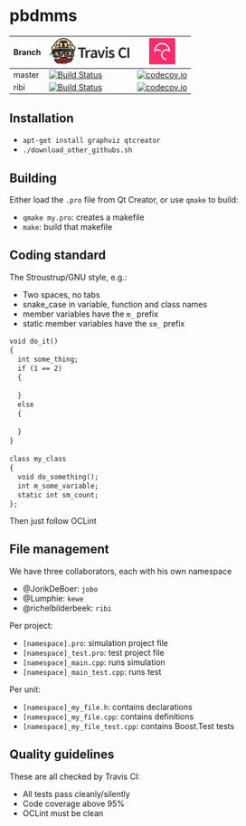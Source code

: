# pbdmms

Branch|[![Travis CI logo](TravisCI.png)](https://travis-ci.org)|[![Codecov logo](Codecov.png)](https://www.codecov.io)
---|---|---
master|[![Build Status](https://travis-ci.org/richelbilderbeek/pbdmms.svg?branch=master)](https://travis-ci.org/richelbilderbeek/pbdmms)|[![codecov.io](https://codecov.io/github/richelbilderbeek/pbdmms/coverage.svg?branch=master)](https://codecov.io/github/richelbilderbeek/pbdmms?branch=master)
ribi|[![Build Status](https://travis-ci.org/richelbilderbeek/pbdmms.svg?branch=ribi)](https://travis-ci.org/richelbilderbeek/pbdmms)|[![codecov.io](https://codecov.io/github/richelbilderbeek/pbdmms/coverage.svg?branch=ribi)](https://codecov.io/github/richelbilderbeek/pbdmms?branch=ribi)

## Installation

 * `apt-get install graphviz qtcreator`
 * `./download_other_githubs.sh`

## Building

Either load the `.pro` file from Qt Creator, or use `qmake` to build:

 * `qmake my.pro`: creates a makefile
 * `make`: build that makefile

## Coding standard

The Stroustrup/GNU style, e.g.:

 * Two spaces, no tabs
 * snake_case in variable, function and class names
 * member variables have the `m_` prefix
 * static member variables have the `sm_` prefix

```
void do_it()
{
  int some_thing;
  if (1 == 2) 
  {

  }
  else
  {

  }
}

class my_class
{
  void do_something();
  int m_some_variable;
  static int sm_count;
};
```
Then just follow OCLint

## File management

We have three collaborators, each with his own namespace
 * @JorikDeBoer: `jobo`
 * @Lumphie: `kewe`
 * @richelbilderbeek: `ribi`

Per project:

 * `[namespace].pro`: simulation project file
 * `[namespace]_test.pro`: test project file
 * `[namespace]_main.cpp`: runs simulation
 * `[namespace]_main_test.cpp`: runs test

Per unit:

 * `[namespace]_my_file.h`: contains declarations
 * `[namespace]_my_file.cpp`: contains definitions
 * `[namespace]_my_file_test.cpp`: contains Boost.Test tests

## Quality guidelines

These are all checked by Travis CI:

 * All tests pass cleanly/silently
 * Code coverage above 95%
 * OCLint must be clean


